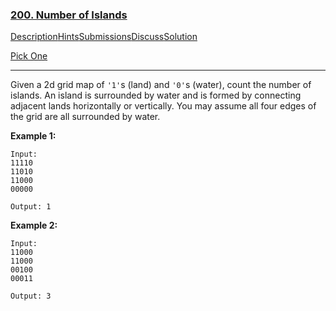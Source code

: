 ### [200. Number of Islands](https://leetcode.com/problems/number-of-islands/description/)

[Description](https://leetcode.com/problems/number-of-islands/description/)[Hints](https://leetcode.com/problems/number-of-islands/hints/)[Submissions](https://leetcode.com/problems/number-of-islands/submissions/)[Discuss](https://leetcode.com/problems/number-of-islands/discuss/)[Solution](https://leetcode.com/problems/number-of-islands/solution/)



[Pick One](https://leetcode.com/problems/random-one-question/)

------

Given a 2d grid map of `'1'`s (land) and `'0'`s (water), count the number of islands. An island is surrounded by water and is formed by connecting adjacent lands horizontally or vertically. You may assume all four edges of the grid are all surrounded by water.

**Example 1:**

```
Input:
11110
11010
11000
00000

Output: 1
```

**Example 2:**

```
Input:
11000
11000
00100
00011

Output: 3
```